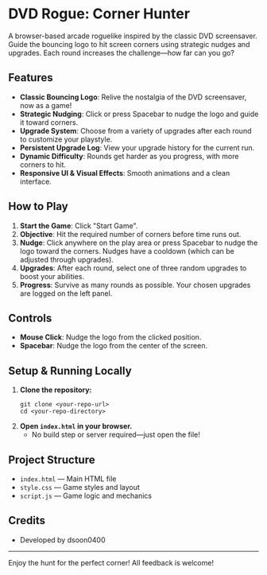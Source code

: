# DVD Rogue: Corner Hunter

A browser-based arcade roguelike inspired by the classic DVD screensaver. Guide the bouncing logo to hit screen corners using strategic nudges and upgrades. Each round increases the challenge—how far can you go?

## Features
- **Classic Bouncing Logo**: Relive the nostalgia of the DVD screensaver, now as a game!
- **Strategic Nudging**: Click or press Spacebar to nudge the logo and guide it toward corners.
- **Upgrade System**: Choose from a variety of upgrades after each round to customize your playstyle.
- **Persistent Upgrade Log**: View your upgrade history for the current run.
- **Dynamic Difficulty**: Rounds get harder as you progress, with more corners to hit.
- **Responsive UI & Visual Effects**: Smooth animations and a clean interface.

## How to Play
1. **Start the Game**: Click "Start Game".
2. **Objective**: Hit the required number of corners before time runs out.
3. **Nudge**: Click anywhere on the play area or press Spacebar to nudge the logo toward the corners. Nudges have a cooldown (which can be adjusted through upgrades).
4. **Upgrades**: After each round, select one of three random upgrades to boost your abilities.
5. **Progress**: Survive as many rounds as possible. Your chosen upgrades are logged on the left panel.

## Controls
- **Mouse Click**: Nudge the logo from the clicked position.
- **Spacebar**: Nudge the logo from the center of the screen.

## Setup & Running Locally
1. **Clone the repository:**
   ```
   git clone <your-repo-url>
   cd <your-repo-directory>
   ```
2. **Open `index.html` in your browser.**
   - No build step or server required—just open the file!

## Project Structure
- `index.html` — Main HTML file
- `style.css` — Game styles and layout
- `script.js` — Game logic and mechanics

## Credits
- Developed by dsoon0400

---

Enjoy the hunt for the perfect corner! All feedback is welcome!